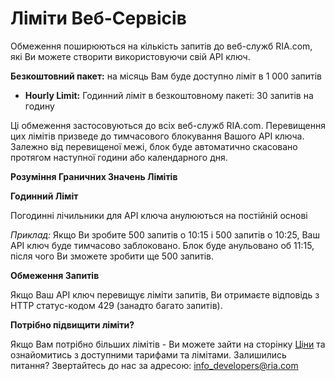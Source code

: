 # Ліміти Веб-Сервісів

Обмеження поширюються на кількість запитів до веб-служб RIA.com, які Ви можете створити використовуючи свій API ключ. 

**Безкоштовний пакет:** на місяць Вам буде доступно ліміт в 1 000 запитів

*   **Hourly Limit:** Годинний ліміт в безкоштовному пакеті: 30 запитів на годину

Ці обмеження застосовуються до всіх веб-служб RIA.com. Перевищення цих лімітів призведе до тимчасового блокування Вашого API ключа. Залежно від перевищеної межі, блок буде автоматично скасовано протягом наступної години або календарного дня.

**Розуміння Граничних Значень Лімітів**

**Годинний Ліміт**

Погодинні лічильники для API ключа анулюються на постійній основі

_Приклад:_  Якщо Ви зробите 500 запитів о 10:15 і 500 запитів о 10:25, Ваш API ключ буде тимчасово заблоковано. Блок буде анульовано об 11:15, після чого Ви зможете зробити ще 500 запитів.

**Обмеження Запитів**

Якщо Ваш API ключ перевищує ліміти запитів, Ви отримаєте відповідь з HTTP статус-кодом 429 (занадто багато запитів).

**Потрібно підвищити ліміти?**

Якщо Вам потрібно більших лімітів - Ви можете зайти на сторінку [Ціни](http://h.ria.com/4/RYBgHn) та ознайомитись з доступними тарифами та лімітами. Залишились питання? Звертайтесь до нас за адресою: info_developers@ria.com

